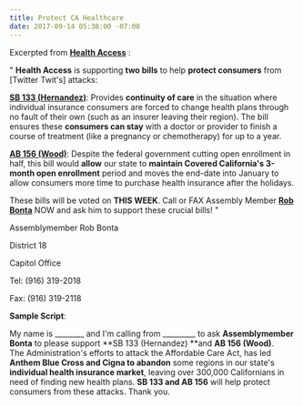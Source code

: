 ```yaml
---
title: Protect CA Healthcare
date: 2017-09-14 05:38:00 -07:00
---
```


Excerpted from [**Health Access**](http://www.health-access.org/) :

"   **Health Access** is supporting **two bills** to help **protect consumers** from [Twitter Twit's] attacks:

[**SB 133 (Hernandez)**](http://sd22.senate.ca.gov/news/2017-08-29-893-kpcc-bill-aims-help-those-complex-conditions-if-their-insurer-leaves-market): 
Provides **continuity of care** in the situation where individual insurance consumers are forced to change health plans through no fault of their own (such as an insurer leaving their region). The bill ensures these **consumers can stay** with a doctor or provider to finish a course of treatment (like a pregnancy or chemotherapy) for up to a year. 

[**AB 156 (Wood)**](https://leginfo.legislature.ca.gov/faces/billNavClient.xhtml?bill_id=201720180AB156): 
Despite the federal government cutting open enrollment in half, this bill would **allow** our state to **maintain Covered California's 3-month open enrollment** period and moves the end-date into January to allow consumers more time to purchase health insurance after the holidays. 

These bills will be voted on **THIS WEEK**. Call or FAX Assembly Member [**Rob Bonta**](https://a18.asmdc.org/) NOW and ask him to support these crucial bills!  "

Assemblymember Rob Bonta

District 18

Capitol Office

Tel: (916) 319-2018

Fax: (916) 319-2118

**Sample Script**:

My name is ________ and I'm calling from _________ to ask **Assemblymember Bonta** to please support **SB 133 (Hernandez) **and **AB 156 (Wood)**.  
The Administration's efforts to attack the Affordable Care Act, has led **Anthem Blue Cross and Cigna to abandon** some regions in our state's **individual health insurance market**, leaving over 300,000 Californians in need of finding new health plans.  **SB 133 and AB 156** will help protect consumers from these attacks.  Thank you.
